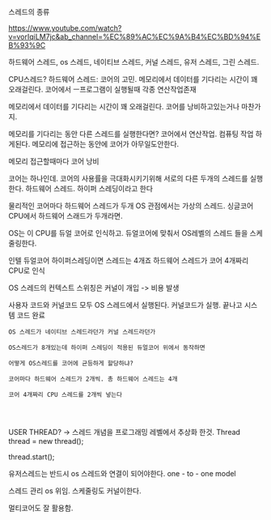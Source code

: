 스레드의 종류

https://www.youtube.com/watch?v=vorIqiLM7jc&ab_channel=%EC%89%AC%EC%9A%B4%EC%BD%94%EB%93%9C


하드웨어 스레드, os 스레드, 네이티브 스레드, 커널 스레드, 유저 스레드, 그린 스레드.

CPU스레드? 하드웨어 스레드: 코어의 고민. 메모리에서 데이터를 기다리는 시간이 꽤 오래걸린다. 코어에서 ㅡ프로그램이 실행될때 각종 연산작업존재 


메모리에서 데이터를 기다리는 시간이 꽤 오래걸린다. 코어를 낭비하고있는거나 마찬가지.


메모리를 기다리는 동안 다른 스레드를 실행한다면? 코어에서 연산작업. 컴퓨팅 작업 하게된다. 메모리에 접근하는 동안에 코어가 아무일도안한다.

메모리 접근할때마다 코어 낭비

코어는 하나인데. 코어의 사용률을 극대화시키기위해 서로의 다른 두개의 스레드를 실행한다. 하드웨어 스레드. 하이퍼 스레딩이라고 한다

물리적인 코어마다 하드웨어 스레드가 두개 OS 관점에서는 가상의 스레드. 싱글코어 CPU에서 하드웨어 스래드가 두개라면.

OS는 이 CPU를 듀얼 코어로 인식하고. 듀얼코어에 맞춰서 OS레벨의 스레드 들을 스케줄링한다.

인텔 듀얼코어 하이퍼스레딩이면 스레드는 4개죠 하드웨어 스레드가 코어 4개짜리 CPU로 인식



OS 스레드의 컨텍스트 스위칭은 커널이 개입 -> 비용 발생

사용자 코드와 커널코드 모두 OS 스레드에서 실행된다. 커널코드가 실행. 끝나고 시스템 코드 완료 

```
OS 스레드가 네이티브 스레드라던가 커널 스레드라던가

OS스레드가 8개있는데 하이퍼 스레딩이 적용된 듀얼코어 위에서 동작하면

어떻게 OS스레드를 코어에 균등하게 할당하냐?

코어마다 하드웨어 스레드가 2개씩. 총 하드웨어 스레드는 4개 

코어 4개짜리 CPU 스레드를 2개씩 넣는다




```


USER THREAD? -> 스레드 개념을 프로그래밍 레벨에서 추상화 한것.
Thread thread = new thread();

thread.start();

유저스레드는 반드시 os 스레드와 연결이 되어야한다. one - to - one model 

스레드 관리 os 위임.  스케줄링도 커널이한다.

멀티코어도 잘 활용함.








